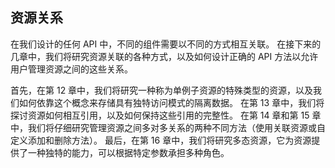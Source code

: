 ## 资源关系

在我们设计的任何 API 中，不同的组件需要以不同的方式相互关联。 在接下来的几章中，我们将研究资源关联的各种方式，以及如何设计正确的 API 方法以允许用户管理资源之间的这些关系。

首先，在第 12 章中，我们将研究一种称为单例子资源的特殊类型的资源，以及我们如何依靠这个概念来存储具有独特访问模式的隔离数据。 在第 13 章中，我们将探讨资源如何相互引用，以及如何保持这些引用的完整性。 在第 14 章和第 15 章中，我们将仔细研究管理资源之间多对多关系的两种不同方法（使用关联资源或自定义添加和删除方法）。 最后，在第 16 章中，我们将研究多态资源，它为资源提供了一种独特的能力，可以根据特定参数承担多种角色。

